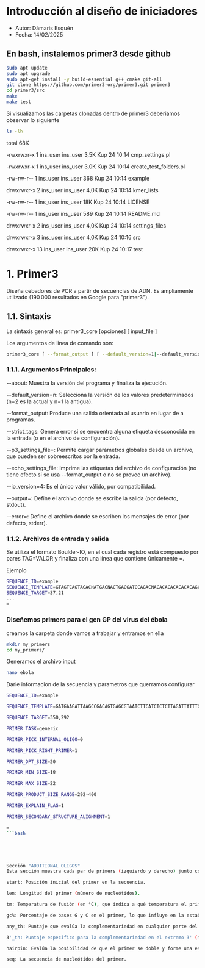 # Introducción al diseño de iniciadores
- Autor: Dámaris Esquén
- Fecha: 14/02/2025
  

## En bash, instalemos primer3 desde github
```bash
sudo apt update
sudo apt upgrade
sudo apt-get install -y build-essential g++ cmake git-all
git clone https://github.com/primer3-org/primer3.git primer3
cd primer3/src
make
make test
```
Si visualizamos las carpetas clonadas dentro de primer3 deberiamos observar lo siguiente
```bash
ls -lh
```
total 68K

-rwxrwxr-x  1 ins_user ins_user 3,5K Kup  24 10:14 cmp_settings.pl

-rwxrwxr-x  1 ins_user ins_user 3,0K Kup  24 10:14 create_test_folders.pl

-rw-rw-r--  1 ins_user ins_user  368 Kup  24 10:14 example

drwxrwxr-x  2 ins_user ins_user 4,0K Kup  24 10:14 kmer_lists

-rw-rw-r--  1 ins_user ins_user  18K Kup  24 10:14 LICENSE

-rw-rw-r--  1 ins_user ins_user  589 Kup  24 10:14 README.md

drwxrwxr-x  2 ins_user ins_user 4,0K Kup  24 10:14 settings_files

drwxrwxr-x  3 ins_user ins_user 4,0K Kup  24 10:16 src

drwxrwxr-x 13 ins_user ins_user  20K Kup  24 10:17 test


# 1. Primer3
Diseña cebadores de PCR a partir de secuencias de ADN. Es ampliamente utilizado (190 000 resultados en Google para "primer3").

## 1.1. Sintaxis
La sintaxis general es:
primer3_core [opciones] [ input_file ]

Los argumentos de linea de comando son:
```bash
primer3_core [ --format_output ] [ --default_version=1|--default_version=2 ] [ --io_version=4 ] [ --p3_settings_file=<file_path> ] [ --echo_settings_file ] [ --strict_tags ] [ --output=<file_path> ] [ --error=<file_path> ] [ input_file ]
```

### 1.1.1. Argumentos Principales:

--about: Muestra la versión del programa y finaliza la ejecución.

--default_version=n: Selecciona la versión de los valores predeterminados (n=2 es la actual y n=1 la antigua).

--format_output: Produce una salida orientada al usuario en lugar de a programas.

--strict_tags: Genera error si se encuentra alguna etiqueta desconocida en la entrada (o en el archivo de configuración).

--p3_settings_file=<archivo>: Permite cargar parámetros globales desde un archivo, que pueden ser sobreescritos por la entrada.

--echo_settings_file: Imprime las etiquetas del archivo de configuración (no tiene efecto si se usa --format_output o no se provee un archivo).

--io_version=4: Es el único valor válido, por compatibilidad.

--output=<archivo>: Define el archivo donde se escribe la salida (por defecto, stdout).

--error=<archivo>: Define el archivo donde se escriben los mensajes de error (por defecto, stderr).


### 1.1.2. Archivos de entrada y salida
Se utiliza el formato Boulder-IO, en el cual cada registro está compuesto por pares TAG=VALOR y finaliza con una línea que contiene únicamente =.

Ejemplo
```bash
SEQUENCE_ID=example
SEQUENCE_TEMPLATE=GTAGTCAGTAGACNATGACNACTGACGATGCAGACNACACACACACACACAGCACACAGGTATTAGTGGGCCATTCGATCCCGACCCAAATCGATAGCTACGATGACG
SEQUENCE_TARGET=37,21
...
=
```

### Diseñemos primers para el gen GP del virus del ébola
creamos la carpeta donde vamos a trabajar y entramos en ella
```bash
mkdir my_primers
cd my_primers/
```
Generamos el archivo input
```bash
nano ebola
```
Darle informacion de la secuencia y parametros que querramos configurar

```bash
SEQUENCE_ID=example

SEQUENCE_TEMPLATE=GATGAAGATTAAGCCGACAGTGAGCGTAATCTTCATCTCTCTTAGATTATTTGTTTTCCAGAGTAGGGGTCGTCAGGTCCTTTTCAATCGTGTAACCAAAA>

SEQUENCE_TARGET=350,292

PRIMER_TASK=generic

PRIMER_PICK_INTERNAL_OLIGO=0

PRIMER_PICK_RIGHT_PRIMER=1

PRIMER_OPT_SIZE=20

PRIMER_MIN_SIZE=18

PRIMER_MAX_SIZE=22

PRIMER_PRODUCT_SIZE_RANGE=292-400

PRIMER_EXPLAIN_FLAG=1

PRIMER_SECONDARY_STRUCTURE_ALIGNMENT=1

=
```bash





Sección "ADDITIONAL OLIGOS"
Esta sección muestra cada par de primers (izquierdo y derecho) junto con sus características:

start: Posición inicial del primer en la secuencia.

len: Longitud del primer (número de nucleótidos).

tm: Temperatura de fusión (en °C), que indica a qué temperatura el primer se desnaturaliza.

gc%: Porcentaje de bases G y C en el primer, lo que influye en la estabilidad.

any_th: Puntaje que evalúa la complementariedad en cualquier parte del primer (riesgo de formar dímeros o estructuras indeseadas).

3'_th: Puntaje específico para la complementariedad en el extremo 3' (muy crítico para evitar la formación de dímeros extendidos).

hairpin: Evalúa la posibilidad de que el primer se doble y forme una estructura tipo "hairpin" (auto-doblamiento).

seq: La secuencia de nucleótidos del primer.



























